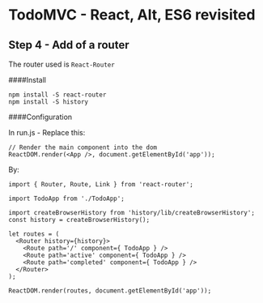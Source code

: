 
# TodoMVC - React, Alt, ES6 revisited


## Step 4 - Add of a router

The router used is `React-Router`

####Install
``` 
npm install -S react-router
npm install -S history
``` 

####Configuration

In run.js - Replace this:

```
// Render the main component into the dom
ReactDOM.render(<App />, document.getElementById('app'));
```

By:

```
import { Router, Route, Link } from 'react-router';

import TodoApp from './TodoApp';

import createBrowserHistory from 'history/lib/createBrowserHistory';
const history = createBrowserHistory();

let routes = (
  <Router history={history}>
    <Route path='/' component={ TodoApp } />
    <Route path='active' component={ TodoApp } />
    <Route path='completed' component={ TodoApp } />
  </Router>
);

ReactDOM.render(routes, document.getElementById('app'));
```
